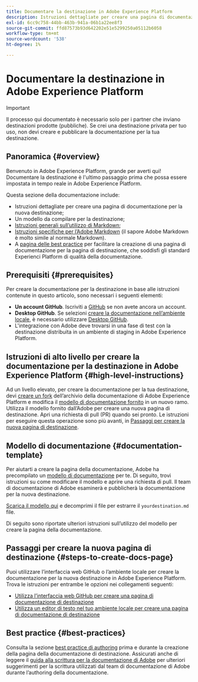 ```yaml
---
title: Documentare la destinazione in Adobe Experience Platform
description: Istruzioni dettagliate per creare una pagina di documentazione per la destinazione in Adobe Experience Platform
exl-id: 6cc9c758-44bb-463b-941a-06b1a22ee8f3
source-git-commit: ffd87573b93d642202e51e5299250a05112b6058
workflow-type: tm+mt
source-wordcount: '538'
ht-degree: 1%

---
```


# Documentare la destinazione in Adobe Experience Platform

>[!IMPORTANT]
>
>Il processo qui documentato è necessario solo per i partner che inviano destinazioni prodotte (pubbliche). Se crei una destinazione privata per tuo uso, non devi creare e pubblicare la documentazione per la tua destinazione.

## Panoramica {#overview}

Benvenuto in Adobe Experience Platform, grande per averti qui!
Documentare la destinazione è l&#39;ultimo passaggio prima che possa essere impostata in tempo reale in Adobe Experience Platform.

Questa sezione della documentazione include:

* Istruzioni dettagliate per creare una pagina di documentazione per la nuova destinazione;
* Un modello da compilare per la destinazione;
* [Istruzioni generali sull’utilizzo di Markdown](https://experienceleague.adobe.com/docs/contributor/contributor-guide/writing-essentials/markdown.html?lang=en);
* [Istruzioni specifiche per l’Adobe Markdown](https://experienceleague.adobe.com/docs/contributor/contributor-guide/writing-essentials/markdown.html?lang=en#custom-markdown-extensions) (il sapore Adobe Markdown è molto simile al normale Markdown).
* A [pagina delle best practice](./authoring-best-practices.md) per facilitare la creazione di una pagina di documentazione per la pagina di destinazione, che soddisfi gli standard Experienci Platform di qualità della documentazione.

## Prerequisiti {#prerequisites}

Per creare la documentazione per la destinazione in base alle istruzioni contenute in questo articolo, sono necessari i seguenti elementi:

* **Un account GitHub**. Iscriviti a [GitHub](https://github.com/) se non avete ancora un account.
* **Desktop GitHub**. Se selezioni [creare la documentazione nell’ambiente locale](./work-in-local-environment.md), è necessario utilizzare [Desktop GitHub](https://desktop.github.com/).
* L&#39;integrazione con Adobe deve trovarsi in una fase di test con la destinazione distribuita in un ambiente di staging in Adobe Experience Platform.

## Istruzioni di alto livello per creare la documentazione per la destinazione in Adobe Experience Platform {#high-level-instructions}

Ad un livello elevato, per creare la documentazione per la tua destinazione, devi [creare un fork](https://experienceleague.adobe.com/docs/contributor/contributor-guide/setup/local-repo.html?lang=en#fork-the-repository) dell’archivio della documentazione di Adobe Experience Platform e modifica il [modello di documentazione fornito](./self-service-template.md) in un nuovo ramo. Utilizza il modello fornito dall’Adobe per creare una nuova pagina di destinazione. Apri una richiesta di pull (PR) quando sei pronto. Le istruzioni per eseguire questa operazione sono più avanti, in [Passaggi per creare la nuova pagina di destinazione](./documentation-instructions.md#steps-to-create-docs-page).

<!--

* In the table of contents (TOC.md) `/help/rtcdp/TOC.md`, add a link to your new destination page. Place it within the category where your destination resides in the Adobe Experience Platform user interface (for example: mobile, social, advertising). 
* In the overview page for the respective category, add a link to your new destination page. For example, for cloud storage destinations, you would add a link to [this page](https://docs.adobe.com/content/help/en/experience-platform/rtcdp/destinations/destinations-cat/cloud-storage/cloud-storage-destinations.html). 

-->

## Modello di documentazione {#documentation-template}

Per aiutarti a creare la pagina della documentazione, Adobe ha precompilato un [modello di documentazione](./self-service-template.md) per te. Di seguito, trovi istruzioni su come modificare il modello e aprire una richiesta di pull. Il team di documentazione di Adobe esaminerà e pubblicherà la documentazione per la nuova destinazione.

[Scarica il modello qui](../assets/docs-framework/yourdestination-template.zip) e decomprimi il file per estrarre il `yourdestination.md` file.

Di seguito sono riportate ulteriori istruzioni sull’utilizzo del modello per creare la pagina della documentazione.

## Passaggi per creare la nuova pagina di destinazione {#steps-to-create-docs-page}

Puoi utilizzare l’interfaccia web GitHub o l’ambiente locale per creare la documentazione per la nuova destinazione in Adobe Experience Platform. Trova le istruzioni per entrambe le opzioni nei collegamenti seguenti:

* [Utilizza l’interfaccia web GitHub per creare una pagina di documentazione di destinazione](./use-github-interface-to-create-documentation.md)
* [Utilizza un editor di testo nel tuo ambiente locale per creare una pagina di documentazione di destinazione](./work-in-local-environment.md)

## Best practice {#best-practices}

Consulta la sezione [best practice di authoring](/help/destinations/destination-sdk/docs-framework/authoring-best-practices.md) prima e durante la creazione della pagina della documentazione di destinazione. Assicurati anche di leggere il [guida alla scrittura per la documentazione di Adobe](https://experienceleague.adobe.com/docs/contributor/contributor-guide/writing-essentials/general-writing-guidance.html?lang=en) per ulteriori suggerimenti per la scrittura utilizzati dal team di documentazione di Adobe durante l’authoring della documentazione.